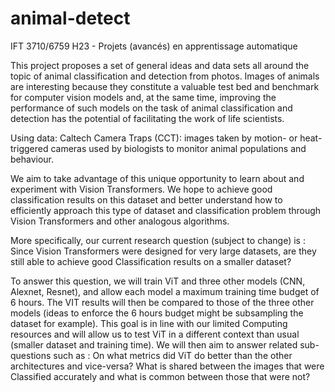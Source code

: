 # animal-detect
IFT 3710/6759 H23 - Projets (avancés) en apprentissage automatique

This project proposes a set of general ideas and data sets all around the topic of animal classification and detection from photos. Images of animals are interesting because they constitute a valuable test bed and benchmark for computer vision models and, at the same time, improving the performance of such models on the task of animal classification and detection has the potential of facilitating the work of life scientists.

Using data:
Caltech Camera Traps (CCT): images taken by motion- or heat-triggered cameras used by biologists to monitor animal populations and behaviour. 

We aim to take advantage of this unique opportunity to learn about and experiment with Vision Transformers. We hope to achieve good classification results on this dataset and better understand how to efficiently approach this type of dataset and classification problem through Vision Transformers and other analogous algorithms.

More specifically, our current research question (subject to change) is : 
Since Vision Transformers were designed for very large datasets, are they still able to achieve good Classification results on a smaller dataset?

To answer this question, we will train ViT and three other models (CNN, Alexnet, Resnet), and allow each model a maximum training time budget of 6 hours. The VIT results will then be compared to those of the three other models (ideas to enforce the 6 hours budget might be subsampling the dataset for example). 
This goal is in line with our limited Computing resources and will allow us to test ViT in a different context than usual (smaller dataset and training time). We will then aim to answer related sub-questions such as : 
On what metrics did ViT do better than the other architectures and vice-versa?
What is shared between the images that were Classified accurately and what is common between those that were not?
